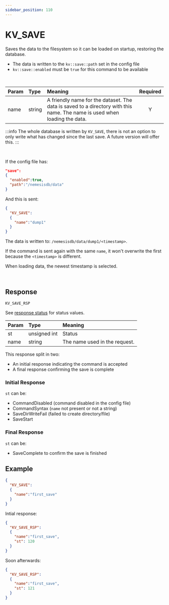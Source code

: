 ```yaml
---
sidebar_position: 110
---
```


# KV_SAVE
Saves the data to the filesystem so it can be loaded on startup, restoring the database.


- The data is written to the `kv::save::path` set in the config file
- `kv::save::enabled` must be `true` for this command to be available

<br/>

|Param|Type|Meaning|Required|
|:---|:---|:---|:---:|
|name|string|A friendly name for the dataset. The data is saved to a directory with this name. The name is used when loading the data.|Y|


:::info
The whole database is written by `KV_SAVE`, there is not an option to only write what has changed since the last save. A future version will offer this.
:::

<br/>

If the config file has:

```json
"save":
{
  "enabled":true,
  "path":"/nemesisdb/data"
}
```
And this is sent:

```json
{
  "KV_SAVE":
  {
    "name":"dump1"
  }
}
```

The data is written to:  `/nemesisdb/data/dump1/<timestamp>`.

If the command is sent again with the same `name`, it won't overwrite the first because the `<timestamp>` is different.

When loading data, the newest timestamp is selected. 

<br/>

## Response

`KV_SAVE_RSP`

See [response status](./../Statuses) for status values.

|Param|Type|Meaning|
|:---|:---|:---|
|st|unsigned int|Status|
|name|string|The name used in the request.|

This response split in two:

- An initial response indicating the command is accepted
- A final response confirming the save is complete


### Initial Response
`st` can be:

- CommandDisabled (command disabled in the config file)
- CommandSyntax (`name` not present or not a string)
- SaveDirWriteFail (failed to create directory/file)
- SaveStart


### Final Response
`st` can be:

- SaveComplete to confirm the save is finished


## Example

```json title="Initiate save"
{
  "KV_SAVE":
  {
    "name":"first_save"
  }
}
```

Intial response:

```json title="Save start"
{
  "KV_SAVE_RSP":
  {
    "name":"first_save",
    "st": 120
  }
}
```
Soon afterwards:

```json title="Save complete"
{
  "KV_SAVE_RSP":
  {
    "name":"first_save",
    "st": 121
  }
}
```
